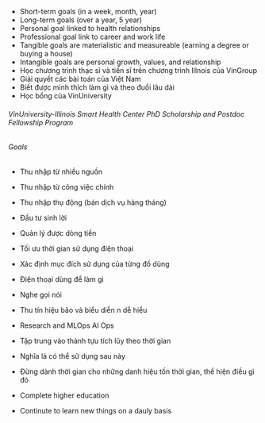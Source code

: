 - Short-term goals (in a week, month, year)
- Long-term goals (over a year, 5 year)
- Personal goal linked to health relationships
- Professional goal link to career and work life
- Tangible goals are materialistic and measureable (earning a degree or buying a house)
- Intangible goals are personal growth, values, and relationship
- Học chương trình thạc sĩ và tiến sĩ trên chương trình Illnois của VinGroup
- Giải quyết các bài toán của Việt Nam
- Biết được mình thích làm gì và theo đuổi lâu dài
- Học bổng của VinUniversity

###### VinUniversity-Illinois Smart Health Center PhD Scholarship and Postdoc Fellowship Program

###### Goals

- Thu nhập từ nhiều nguồn
- Thu nhập từ công việc chính
- Thu nhập thụ động (bán dịch vụ hàng tháng)
- Đầu tư sinh lời
- Quản lý được dòng tiền
- Tối ưu thời gian sử dụng điện thoại
- Xác định mục đích sử dụng của từng đồ dùng
- Điện thoại dùng để làm gì
- Nghe gọi nói 
- Thu tín hiệu bão và biểu diễn n dễ hiểu 
- Research and MLOps AI Ops
- Tập trung vào thành tựu tích lũy theo thời gian 
- Nghĩa là có thể sử dụng sau này 
- Đừng dành thời gian cho những danh hiệu tốn thời gian, thể hiện điều gì đó

- Complete higher education
- Continute to learn new things on a dauly basis

